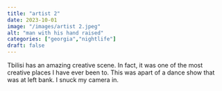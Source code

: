 ```yaml
---
title: "artist 2"
date: 2023-10-01
image: "/images/artist 2.jpeg"
alt: "man with his hand raised"
categories: ["georgia","nightlife"]
draft: false
---
```


Tbilisi has an amazing creative scene. In fact, it was one of the most creative places I have ever been to. This was apart of a dance show that was at left bank. I snuck my camera in. 